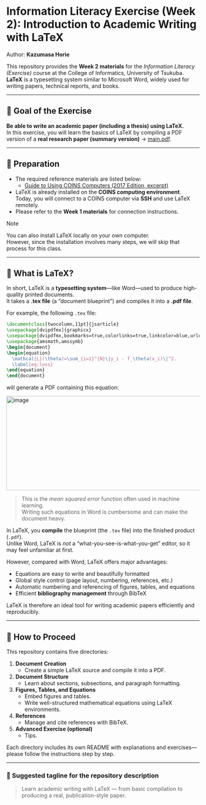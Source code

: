 # Information Literacy Exercise (Week 2): Introduction to Academic Writing with LaTeX
Author: **Kazumasa Horie**

This repository provides the **Week 2 materials** for the *Information Literacy (Exercise)* course at the College of Informatics, University of Tsukuba.  
**LaTeX** is a typesetting system similar to Microsoft Word, widely used for writing papers, technical reports, and books.

---

## 🎯 Goal of the Exercise

**Be able to write an academic paper (including a thesis) using LaTeX.**  
In this exercise, you will learn the basics of LaTeX by compiling a PDF version of a **real research paper (summary version)** → [main.pdf](main.pdf).

---

## 🧩 Preparation

- The required reference materials are listed below:  
  - [Guide to Using COINS Computers (2017 Edition, excerpt)](./tebiki2017.pdf)
- LaTeX is already installed on the **COINS computing environment**.  
  Today, you will connect to a COINS computer via **SSH** and use LaTeX remotely.  
- Please refer to the **Week 1 materials** for connection instructions.

> [!Note]  
> You can also install LaTeX locally on your own computer.  
> However, since the installation involves many steps, we will skip that process for this class.

---

## 📘 What is LaTeX?

In short, LaTeX is a **typesetting system**—like Word—used to produce high-quality printed documents.  
It takes a **.tex file** (a “document blueprint”) and compiles it into a **.pdf file**.

For example, the following `.tex` file:

```tex
\documentclass[twocolumn,11pt]{jsarticle}
\usepackage[dvipdfmx]{graphicx}
\usepackage[dvipdfmx,bookmarks=true,colorlinks=true,linkcolor=blue,urlcolor=blue,citecolor=blue]{hyperref}
\usepackage{amsmath,amssymb}
\begin{document}
\begin{equation}
  \mathcal{L}(\theta)=\sum_{i=1}^{N}\|y_i - f_\theta(x_i)\|^2.
  \label{eq:loss}
\end{equation}
\end{document}
```

will generate a PDF containing this equation:

<img width="1210" height="245" alt="image" src="https://github.com/user-attachments/assets/8b52a2d7-5fde-425b-a645-86bd182ae3a7" />

> This is the *mean squared error* function often used in machine learning.  
> Writing such equations in Word is cumbersome and can make the document heavy.

In LaTeX, you **compile** the blueprint (the `.tex` file) into the finished product (`.pdf`).  
Unlike Word, LaTeX is *not* a “what-you-see-is-what-you-get” editor, so it may feel unfamiliar at first.  

However, compared with Word, LaTeX offers major advantages:

- Equations are easy to write and beautifully formatted  
- Global style control (page layout, numbering, references, etc.)  
- Automatic numbering and referencing of figures, tables, and equations  
- Efficient **bibliography management** through BibTeX  

LaTeX is therefore an ideal tool for writing academic papers efficiently and reproducibly.

---

## 🧭 How to Proceed

This repository contains five directories:

1. **Document Creation**  
   - Create a simple LaTeX source and compile it into a PDF.  
2. **Document Structure**  
   - Learn about sections, subsections, and paragraph formatting.  
3. **Figures, Tables, and Equations**  
   - Embed figures and tables.  
   - Write well-structured mathematical equations using LaTeX environments.  
4. **References**  
   - Manage and cite references with BibTeX.  
5. **Advanced Exercise (optional)**  
   - Tips.

Each directory includes its own README with explanations and exercises—please follow the instructions step by step.

---

### 💬 Suggested tagline for the repository description
> Learn academic writing with LaTeX — from basic compilation to producing a real, publication-style paper.
